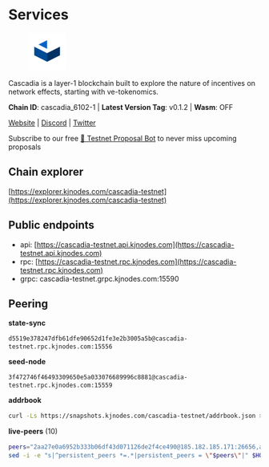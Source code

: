 # Services

<figure><img src="https://raw.githubusercontent.com/kj89/cosmos-images/main/logos/cascadia.png" alt=""><figcaption></figcaption></figure>

Cascadia is a layer-1 blockchain built to explore the  nature of incentives on network effects, starting  with ve-tokenomics.

**Chain ID**: cascadia_6102-1 | **Latest Version Tag**: v0.1.2 | **Wasm**: OFF

[Website](https://www.cascadia.foundation) | [Discord](https://discord.gg/cascadia) | [Twitter](https://twitter.com/CascadiaSystems)



Subscribe to our free [🤖 Testnet Proposal Bot](https://t.me/kjnodes_testnet_proposal_bot) to never miss upcoming proposals


## Chain explorer
[https://explorer.kjnodes.com/cascadia-testnet](https://explorer.kjnodes.com/cascadia-testnet)

## Public endpoints

* api: [https://cascadia-testnet.api.kjnodes.com](https://cascadia-testnet.api.kjnodes.com)
* rpc: [https://cascadia-testnet.rpc.kjnodes.com](https://cascadia-testnet.rpc.kjnodes.com)
* grpc: cascadia-testnet.grpc.kjnodes.com:15590

## Peering

**state-sync**

```text
d5519e378247dfb61dfe90652d1fe3e2b3005a5b@cascadia-testnet.rpc.kjnodes.com:15556
```

**seed-node**

```text
3f472746f46493309650e5a033076689996c8881@cascadia-testnet.rpc.kjnodes.com:15559
```

**addrbook**
```bash
curl -Ls https://snapshots.kjnodes.com/cascadia-testnet/addrbook.json > $HOME/.cascadiad/config/addrbook.json
```

**live-peers** (10)
```bash
peers="2aa27e0a6952b333b06df43d071126de2f4ce490@185.182.185.171:26656,af8b5486e4938c3bd9ab56fd5ee03d26857089a1@31.220.95.213:26656,4ead67f38f3163a5c849333faaaf760b6d9eda8e@185.237.253.88:26656,47058eb9ee90cfb0b994a4a82767d3844934ee39@65.108.41.155:26656,c9256e4f42a23bbdc9ea79805f497a1923a4beac@65.108.230.113:17096,48a9d7407149515b40206aedeb489ea82518e839@5.189.185.27:18656,d5519e378247dfb61dfe90652d1fe3e2b3005a5b@65.109.68.190:15556,565899a1b074310c8e7acb9924fbe65cb04c8e33@185.229.119.8:26656,475a271d79a41a952a83e914ff3c1d59fa48e76b@5.180.186.25:18656,68aacce2ffd504c14ed811b4b7d5de40b2c35d35@194.163.160.127:18656"
sed -i -e "s|^persistent_peers *=.*|persistent_peers = \"$peers\"|" $HOME/.cascadiad/config/config.toml
```
